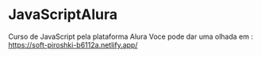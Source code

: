 # JavaScriptAlura
Curso de JavaScript pela plataforma Alura
Voce pode dar uma olhada em : https://soft-piroshki-b6112a.netlify.app/
